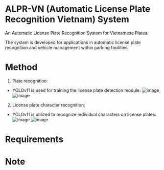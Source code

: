 # ALPR-VN (Automatic License Plate Recognition Vietnam) System
An Automatic License Plate Recognition System for Vietnamese Plates.

The system is developed for applications in automatic license plate recognition and vehicle management within parking facilities.

# Method
1. Plate recognition:
- YOLOv11 is used for training the license plate detection module.
  ![image](https://github.com/user-attachments/assets/a3c91bdf-e1a0-4456-b280-c82756a07550) ![image](https://github.com/user-attachments/assets/55569d4c-93c8-4fda-9feb-4070ff527f41)

2. License plate character recognition:
- YOLOv11 is utilized to recognize individual characters on license plates.
  ![image](https://github.com/user-attachments/assets/a33cbefa-5a16-4367-9f6b-dc46bcdfd6be)
  ![image](https://github.com/user-attachments/assets/2e464381-24e2-4347-80f7-229e362cc59e)

# Requirements

# Note
